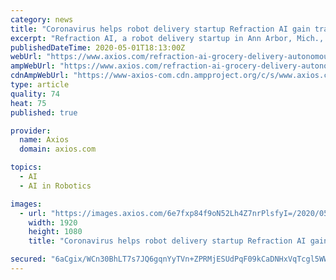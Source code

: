 ```yaml
---
category: news
title: "Coronavirus helps robot delivery startup Refraction AI gain traction"
excerpt: "Refraction AI, a robot delivery startup in Ann Arbor, Mich., was having trouble gaining traction before the pandemic — and now, it's racing to capitalize on our stay-at-home mentality. Why it matters: In the midst of the pain and suffering from a crisis,"
publishedDateTime: 2020-05-01T18:13:00Z
webUrl: "https://www.axios.com/refraction-ai-grocery-delivery-autonomous-ann-arbor-611e65fa-65d7-4b30-a8d4-de1b85c720fb.html"
ampWebUrl: "https://www.axios.com/refraction-ai-grocery-delivery-autonomous-ann-arbor-611e65fa-65d7-4b30-a8d4-de1b85c720fb.html"
cdnAmpWebUrl: "https://www-axios-com.cdn.ampproject.org/c/s/www.axios.com/refraction-ai-grocery-delivery-autonomous-ann-arbor-611e65fa-65d7-4b30-a8d4-de1b85c720fb.html"
type: article
quality: 74
heat: 75
published: true

provider:
  name: Axios
  domain: axios.com

topics:
  - AI
  - AI in Robotics

images:
  - url: "https://images.axios.com/6e7fxp84f9oN52Lh4Z7nrPlsfyI=/2020/05/01/1588353067194.png"
    width: 1920
    height: 1080
    title: "Coronavirus helps robot delivery startup Refraction AI gain traction"

secured: "6aCgix/WCn30BhLT7s7JQ6gqnYyTVn+ZPRMjESUdPqF09kCaDNHxVqTcgl5WWEXJ6hyz4FyRJ4IBrYqDrBCTztRC9KPEdLzEZWPCkJeS7pwnbSJfDXj7r/IwfehdasYpvyb9SN5RcgBrJxxnDAc2VbhhIfiLR0LsD2LUIaB7zjrOycBHl7hQibsFFOqppIbWPjDY5dn/CwNevrdjGOCZvZJco2xyNIzUcOnfsUueR4CtV0+CpkXJ0Q0b89I+/tQegAJEIsIHcKMp33GD0kTbtbKQm5bHZDbrfSbRs1cP3oY94vPR3blLXQNYIBHCNIamCoL6Sf1SazT2fNy7dwFR0Ac1ekJ6SWLeqUjbmAHWm2v/9thVPr7p876thowqo5GACbo2nFMjn6HzwkxCYvnf/rZ4bya+Sf+ksBwzQIxeI1+mBZAVKFDh0z7LStn9EhN9O5Y7ll++4t2saXTGPx4VujhLvFaWND2cKBEEF1tmEkg=;CD38ds87Lg3uswcmWK62jA=="
---
```


